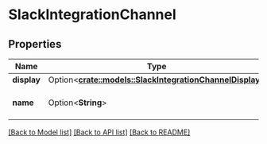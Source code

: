 # SlackIntegrationChannel

## Properties

Name | Type | Description | Notes
------------ | ------------- | ------------- | -------------
**display** | Option<[**crate::models::SlackIntegrationChannelDisplay**](SlackIntegrationChannel_display.md)> |  | [optional]
**name** | Option<**String**> | Your channel name. | [optional]

[[Back to Model list]](../README.md#documentation-for-models) [[Back to API list]](../README.md#documentation-for-api-endpoints) [[Back to README]](../README.md)


